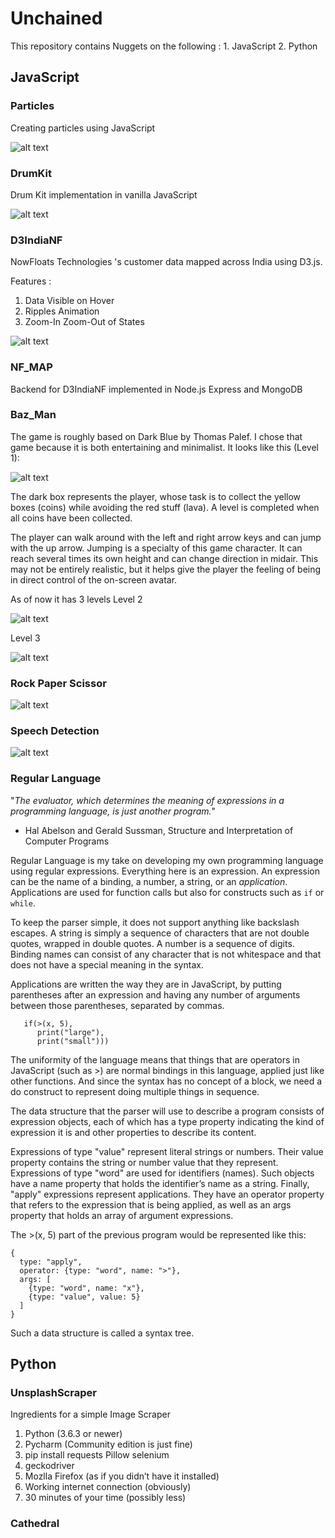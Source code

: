 # Unchained
This repository contains Nuggets on the following : 1. JavaScript 2. Python

##  JavaScript

### Particles
Creating particles using JavaScript

![alt text](https://github.com/Survivor75/Unchained/blob/master/JavaScript/partcles/img/particles.png?raw=true "particle.js")

### DrumKit
Drum Kit implementation in vanilla JavaScript


![alt text](https://github.com/Survivor75/Unchained/blob/master/JavaScript/Drum_Kit/img/drum_kit.PNG?raw=true "drum kit")

### D3IndiaNF
NowFloats Technologies 's customer data mapped across India  using D3.js.

Features :
1. Data Visible on Hover
2. Ripples Animation
3. Zoom-In Zoom-Out of States

![alt text](https://github.com/Survivor75/Unchained/blob/master/JavaScript/D3IndiaNF/img/india_nf.PNG?raw=true "")

### NF_MAP
Backend for D3IndiaNF implemented in Node.js Express and MongoDB

### Baz_Man
The game is roughly based on Dark Blue by Thomas Palef. I chose that game because it is both entertaining and minimalist. It looks like this (Level 1):

![alt text](https://github.com/Survivor75/Unchained/blob/master/JavaScript/Baz_Man/img/level_1.PNG?raw=true "")

The dark box represents the player, whose task is to collect the yellow boxes (coins) while avoiding the red stuff (lava). A level is completed when all coins have been collected.

The player can walk around with the left and right arrow keys and can jump with the up arrow. Jumping is a specialty of this game character. It can reach several times its own height and can change direction in midair. This may not be entirely realistic, but it helps give the player the feeling of being in direct control of the on-screen avatar.

As of now it has 3 levels
Level 2

![alt text](https://github.com/Survivor75/Unchained/blob/master/JavaScript/Baz_Man/img/level_2.PNG?raw=true "")

Level 3

![alt text](https://github.com/Survivor75/Unchained/blob/master/JavaScript/Baz_Man/img/level_3.PNG?raw=true "")


### Rock Paper Scissor

![alt text](https://github.com/Survivor75/Unchained/blob/master/JavaScript/rock_paper_scissor/img/rps.PNG?raw=true "")


### Speech Detection

![alt text](https://github.com/Survivor75/Unchained/blob/master/JavaScript/SpeechDetection/img/speech.PNG?raw=true "")


### Regular Language

"*The evaluator, which determines the meaning of expressions in a programming language, is just another program.*"
- Hal Abelson and Gerald Sussman, Structure and Interpretation of Computer Programs

Regular Language is my take on developing my own programming language using regular expressions.
Everything here is an expression. An expression can be the name of a binding, a number, a string, or an *application*. Applications are used for function calls but also for constructs such as ```if``` or ```while```.

To keep the parser simple, it does not support anything like backslash escapes. A string is simply a sequence of characters that are not double quotes, wrapped in double quotes. A number is a sequence of digits. Binding names can consist of any character that is not whitespace and that does not have a special meaning in the syntax.

Applications are written the way they are in JavaScript, by putting parentheses after an expression and having any number of arguments between those parentheses, separated by commas.

```do(define(x, 10),
   if(>(x, 5),
      print("large"),
      print("small")))
```
The uniformity of the language means that things that are operators in JavaScript (such as >) are normal bindings in this language, applied just like other functions. And since the syntax has no concept of a block, we need a do construct to represent doing multiple things in sequence.

The data structure that the parser will use to describe a program consists of expression objects, each of which has a type property indicating the kind of expression it is and other properties to describe its content.

Expressions of type "value" represent literal strings or numbers. Their value property contains the string or number value that they represent. Expressions of type "word" are used for identifiers (names). Such objects have a name property that holds the identifier’s name as a string. Finally, "apply" expressions represent applications. They have an operator property that refers to the expression that is being applied, as well as an args property that holds an array of argument expressions.

The >(x, 5) part of the previous program would be represented like this:
```
{
  type: "apply",
  operator: {type: "word", name: ">"},
  args: [
    {type: "word", name: "x"},
    {type: "value", value: 5}
  ]
}
```
Such a data structure is called a syntax tree.

## Python

### UnsplashScraper
Ingredients for a simple Image Scraper

1. Python (3.6.3 or newer)
2. Pycharm (Community edition is just fine)
3. pip install requests Pillow selenium
4. geckodriver 
5. Mozlla Firefox (as if you didn’t have it installed)
6. Working internet connection (obviously)
7. 30 minutes of your time (possibly less)

### Cathedral
